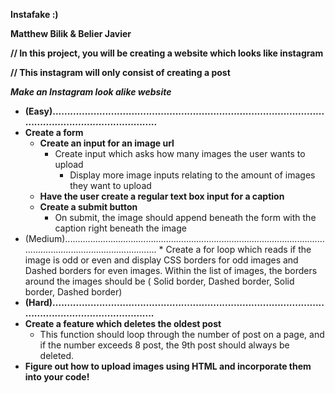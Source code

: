 **Instafake :)**

**Matthew Bilik & Belier Javier**

**// In this project, you will be creating a website which looks like instagram**

**// This instagram will only consist of creating a post**

**_Make an Instagram look alike website_**



*   **(Easy)..........................................................................................................................................**
*   **Create a form**
    *   **Create an input for an image url**
        *   Create input which asks how many images the user wants to upload
            *   Display more image inputs relating to the amount of images they want to upload
    *   **Have the user create a regular text box input for a caption**
    *   **Create a submit button**
        *   On submit, the image should append beneath the form with the caption right beneath the image
*   (Medium)...........................................................................................................................................................
            *   Create a for loop which reads if the image is odd or even and display CSS borders for odd images and Dashed borders for even images. Within the list of images, the borders around the images should be    ( Solid border, Dashed border, Solid border, Dashed border)
*   **(Hard).........................................................................................................................................**
*   **Create a feature which deletes the oldest post**
    *   This function should loop through the number of post on a page, and if the number exceeds 8 post, the 9th post should always be deleted.
*   **Figure out how to upload images using HTML and incorporate them into your code!**
